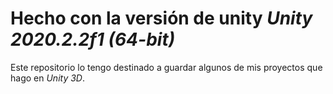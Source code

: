 # Hecho con la versión de unity _Unity 2020.2.2f1 (64-bit)_

Este repositorio lo tengo destinado a guardar algunos de mis proyectos que hago en _Unity 3D_.

